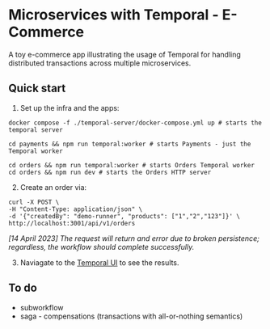 # Microservices with Temporal - E-Commerce

A toy e-commerce app illustrating the usage of Temporal for handling distributed transactions across multiple microservices.

## Quick start

1. Set up the infra and the apps:

```
docker compose -f ./temporal-server/docker-compose.yml up # starts the temporal server

cd payments && npm run temporal:worker # starts Payments - just the Temporal worker

cd orders && npm run temporal:worker # starts Orders Temporal worker
cd orders && npm run dev # starts the Orders HTTP server

```
2. Create an order via:
```
curl -X POST \
-H "Content-Type: application/json" \
-d '{"createdBy": "demo-runner", "products": ["1","2","123"]}' \
http://localhost:3001/api/v1/orders
```

*[14 April 2023] The request will return and error due to broken persistence; regardless, the workflow should complete successfully.*

3. Naviagate to the [Temporal UI](http://localhost:8080) to see the results.

## To do
- subworkflow
- saga - compensations (transactions with all-or-nothing semantics)
